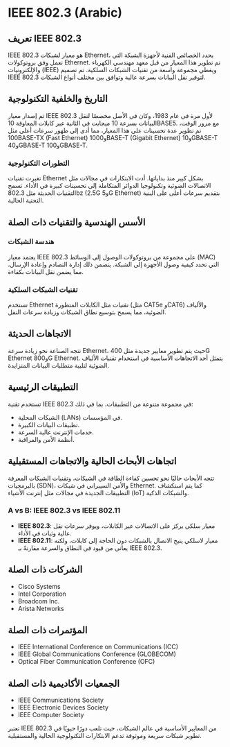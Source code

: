 # IEEE 802.3 (Arabic)

## تعريف IEEE 802.3
IEEE 802.3 هو معيار لشبكات Ethernet، يحدد الخصائص الفنية لأجهزة الشبكة التي تعمل وفق بروتوكولات Ethernet. تم تطوير هذا المعيار من قبل معهد مهندسي الكهرباء والإلكترونيات (IEEE) ويغطي مجموعة واسعة من تقنيات الشبكات السلكية. تم تصميم IEEE 802.3 لتوفير نقل البيانات بسرعة عالية وتوافق بين مختلف أنواع الشبكات.

## التاريخ والخلفية التكنولوجية
تم إصدار معيار IEEE 802.3 لأول مرة في عام 1983، وكان في الأصل مخصصًا لنقل البيانات بسرعة 10 ميجابت في الثانية عبر كابلات المعاوقة 10BASE5. مع مرور الوقت، تم تطوير عدة تحسينات على هذا المعيار، مما أدى إلى ظهور سرعات أعلى مثل 100BASE-TX (Fast Ethernet) و1000BASE-T (Gigabit Ethernet) و10GBASE-T و40GBASE-T و100GBASE-T. 

### التطورات التكنولوجية
تغيرت تقنيات Ethernet بشكل كبير منذ بداياتها. أدت الابتكارات في مجالات مثل الاتصالات الضوئية وتكنولوجيا الدوائر المتكاملة إلى تحسينات كبيرة في الأداء. تسمح التقنيات الحديثة مثل 802.3bz (2.5G و5G Ethernet) بتقديم سرعات أعلى على البنية التحتية الحالية.

## الأسس الهندسية والتقنيات ذات الصلة
### هندسة الشبكات
يعتمد معيار IEEE 802.3 على مجموعة من بروتوكولات الوصول إلى الوسائط (MAC) التي تحدد كيفية وصول الأجهزة إلى الشبكة. يتضمن ذلك إدارة التصادم وإعادة الإرسال، مما يضمن نقل البيانات بكفاءة. 

### تقنيات الشبكات السلكية
تستخدم Ethernet تقنيات مثل الكابلات المتطورة (مثل CAT5e وCAT6) والألياف الضوئية، مما يسمح بتوسيع نطاق الشبكات وزيادة سرعات النقل. 

## الاتجاهات الحديثة
تتجه الصناعة نحو زيادة سرعة Ethernet، حيث يتم تطوير معايير جديدة مثل 400G Ethernet و800G Ethernet. يتمثل أحد الاتجاهات الأساسية في استخدام تقنيات الألياف الضوئية لتلبية متطلبات البيانات المتزايدة.

## التطبيقات الرئيسية
تستخدم تقنية IEEE 802.3 في مجموعة متنوعة من التطبيقات، بما في ذلك:
- الشبكات المحلية (LANs) في المؤسسات.
- تطبيقات البيانات الكبيرة.
- خدمات الإنترنت عالية السرعة.
- أنظمة الأمن والمراقبة.

## اتجاهات الأبحاث الحالية والاتجاهات المستقبلية
تتجه الأبحاث حاليًا نحو تحسين كفاءة الطاقة في الشبكات، وتقنيات الشبكات المعرفة بالبرمجيات (SDN)، والأمن السيبراني في شبكات Ethernet. كما يتم استكشاف التطبيقات الجديدة في مجالات مثل إنترنت الأشياء (IoT) والشبكات الذكية.

### A vs B: IEEE 802.3 vs IEEE 802.11
- **IEEE 802.3**: معيار سلكي يركز على الاتصالات عبر الكابلات، ويوفر سرعات نقل عالية وثبات في الأداء.
- **IEEE 802.11**: معيار لاسلكي يتيح الاتصال بالشبكات دون الحاجة إلى كابلات، ولكنه يعاني من قيود في النطاق والسرعة مقارنةً بـ IEEE 802.3.

## الشركات ذات الصلة
- Cisco Systems
- Intel Corporation
- Broadcom Inc.
- Arista Networks

## المؤتمرات ذات الصلة
- IEEE International Conference on Communications (ICC)
- IEEE Global Communications Conference (GLOBECOM)
- Optical Fiber Communication Conference (OFC)

## الجمعيات الأكاديمية ذات الصلة
- IEEE Communications Society
- IEEE Electronic Devices Society
- IEEE Computer Society

تعتبر IEEE 802.3 من المعايير الأساسية في عالم الشبكات، حيث تلعب دورًا حيويًا في تطوير شبكات سريعة وموثوقة تدعم الابتكارات التكنولوجية الحالية والمستقبلية.